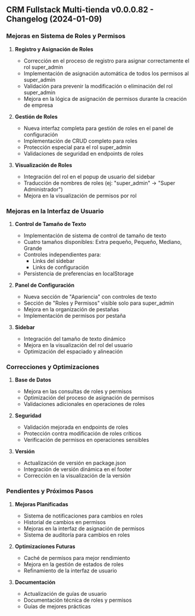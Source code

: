 ## CRM Fullstack Multi-tienda v0.0.0.82 - Changelog (2024-01-09)

### Mejoras en Sistema de Roles y Permisos

1. **Registro y Asignación de Roles**
   - Corrección en el proceso de registro para asignar correctamente el rol super_admin
   - Implementación de asignación automática de todos los permisos al super_admin
   - Validación para prevenir la modificación o eliminación del rol super_admin
   - Mejora en la lógica de asignación de permisos durante la creación de empresa

2. **Gestión de Roles**
   - Nueva interfaz completa para gestión de roles en el panel de configuración
   - Implementación de CRUD completo para roles
   - Protección especial para el rol super_admin
   - Validaciones de seguridad en endpoints de roles

3. **Visualización de Roles**
   - Integración del rol en el popup de usuario del sidebar
   - Traducción de nombres de roles (ej: "super_admin" → "Super Administrador")
   - Mejora en la visualización de permisos por rol

### Mejoras en la Interfaz de Usuario

1. **Control de Tamaño de Texto**
   - Implementación de sistema de control de tamaño de texto
   - Cuatro tamaños disponibles: Extra pequeño, Pequeño, Mediano, Grande
   - Controles independientes para:
     - Links del sidebar
     - Links de configuración
   - Persistencia de preferencias en localStorage

2. **Panel de Configuración**
   - Nueva sección de "Apariencia" con controles de texto
   - Sección de "Roles y Permisos" visible solo para super_admin
   - Mejora en la organización de pestañas
   - Implementación de permisos por pestaña

3. **Sidebar**
   - Integración del tamaño de texto dinámico
   - Mejora en la visualización del rol del usuario
   - Optimización del espaciado y alineación

### Correcciones y Optimizaciones

1. **Base de Datos**
   - Mejora en las consultas de roles y permisos
   - Optimización del proceso de asignación de permisos
   - Validaciones adicionales en operaciones de roles

2. **Seguridad**
   - Validación mejorada en endpoints de roles
   - Protección contra modificación de roles críticos
   - Verificación de permisos en operaciones sensibles

3. **Versión**
   - Actualización de versión en package.json
   - Integración de versión dinámica en el footer
   - Corrección en la visualización de la versión

### Pendientes y Próximos Pasos

1. **Mejoras Planificadas**
   - Sistema de notificaciones para cambios en roles
   - Historial de cambios en permisos
   - Mejoras en la interfaz de asignación de permisos
   - Sistema de auditoría para cambios en roles

2. **Optimizaciones Futuras**
   - Caché de permisos para mejor rendimiento
   - Mejora en la gestión de estados de roles
   - Refinamiento de la interfaz de usuario

3. **Documentación**
   - Actualización de guías de usuario
   - Documentación técnica de roles y permisos
   - Guías de mejores prácticas